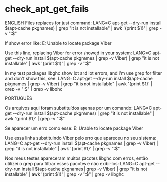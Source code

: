 # check_apt_get_fails

ENGLISH
Files replaces for just command:
LANG=C apt-get --dry-run install $(apt-cache pkgnames) | grep "it is not installable" | awk '{print $1}' | grep -v ":$"

If show error like:
E: Unable to locate package Viber

Use this line, replacing Viber for error showed in your system:
LANG=C apt-get --dry-run install $(apt-cache pkgnames | grep -v Viber) | grep "it is not installable" | awk '{print $1}' | grep -v ":$"

In my test packages libghc show lot and lot errors, and i'm use grep for filter and don't show this, see:
LANG=C apt-get --dry-run install $(apt-cache pkgnames | grep -v Viber) | grep "it is not installable" | awk '{print $1}' | grep -v ":$" | grep -v libghc


PORTUGUÊS

Os arquivos aqui foram substituídos apenas por um comando:
LANG=C apt-get --dry-run install $(apt-cache pkgnames) | grep "it is not installable" | awk '{print $1}' | grep -v ":$"

Se aparecer um erro como esse:
E: Unable to locate package Viber

Use essa linha substituindo Viber pelo erro que apareceu no seu sistema:
LANG=C apt-get --dry-run install $(apt-cache pkgnames | grep -v Viber) | grep "it is not installable" | awk '{print $1}' | grep -v ":$"

Nos meus testes apareceram muitos pacotes libghc com erros, então utilizei o grep para filtrar esses pacotes e não exibi-los:
LANG=C apt-get --dry-run install $(apt-cache pkgnames | grep -v Viber) | grep "it is not installable" | awk '{print $1}' | grep -v ":$" | grep -v libghc
